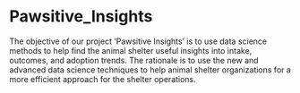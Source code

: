 # Pawsitive_Insights
The objective of our project ‘Pawsitive Insights’ is to use data science methods to help find the animal shelter useful insights into intake, outcomes, and adoption trends. The rationale is to use the new and advanced data science techniques to help animal shelter organizations for a more efficient approach for the shelter operations. 
